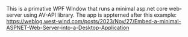 This is a primative WPF WIndow that runs a minimal asp.net core web-server using AV-API library.
The app is appterned after this example: https://weblog.west-wind.com/posts/2023/Nov/27/Embed-a-minimal-ASPNET-Web-Server-into-a-Desktop-Application

